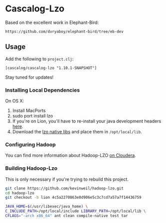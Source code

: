 # Cascalog-Lzo

Based on the excellent work in Elephant-Bird:

    https://github.com/dvryaboy/elephant-bird/tree/eb-dev

## Usage

Add the following to `project.clj`:

    [cascalog/cascalog-lzo "1.10.1-SNAPSHOT"]

Stay tuned for updates!

### Installing Local Dependencies

On OS X:

1. Install MacPorts
2. sudo port install lzo
3. If you're on Lion, you'll have to re-install your java development headers [here](http://connect.apple.com/cgi-bin/WebObjects/MemberSite.woa/wa/download?path=%2FDeveloper_Tools%2Fjava_for_mac_os_x_10.7_update_1_developer_package%2Fjavadeveloper_for_mac_os_x_10.7__11m3527.dmg&wosid=Mo5ndLZsjioK2DIXcKKGLmyLffK).
4. Download the [lzo native libs](https://github.com/nathanmarz/cascalog-contrib/downloads) and place them in `/opt/local/lib`.

### Configuring Hadoop

You can find more information about Hadoop-LZO [on Cloudera](http://www.cloudera.com/blog/2009/11/hadoop-at-twitter-part-1-splittable-lzo-compression/).

### Building Hadoop-Lzo

This is only necessary if you're trying to rebuild this project.

```bash
git clone https://github.com/kevinweil/hadoop-lzo.git
cd hadoop-lzo
git checkout -b lion 4c5a2270863e0d906e5c3c7cd7a57a7f14436759

JAVA_HOME=$(/usr/libexec/java_home) \
C_INCLUDE_PATH=/opt/local/include LIBRARY_PATH=/opt/local/lib \
CFLAGS="-arch x86_64" ant clean compile-native test tar
```
